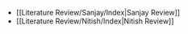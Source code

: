 - [[Literature Review/Sanjay/Index|Sanjay Review]] 
- [[Literature Review/Nitish/Index|Nitish Review]]
